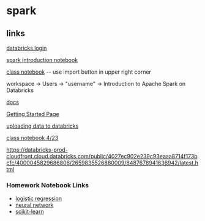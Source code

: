 # spark

## links
[databricks login](https://community.cloud.databricks.com/login.html;jsessionid=webapp-shard-ce2-webapp-6745df749b-gfxft1rx4dg7kc1m5t1fltp9nmuk5nw.webapp-shard-ce2-webapp-6745df749b-gfxft)

[spark introduction notebook](https://docs.databricks.com/_static/notebooks/gentle-introduction-to-apache-spark.html)

[class notebook](https://databricks-prod-cloudfront.cloud.databricks.com/public/4027ec902e239c93eaaa8714f173bcfc/4000045829686806/4130268913211958/8487678941636942/latest.html) -- use import button in upper right corner

workspace -> Users -> "username" -> Introduction to Apache Spark on Databricks

[docs](https://spark.apache.org/docs/latest/api/python/pyspark.sql.html#module-pyspark.sql.functions)

[Getting Started Page](https://spark.apache.org/docs/1.6.1/sql-programming-guide.html)

[uploading data to databricks](https://docs.databricks.com/user-guide/tables.html#create-table-ui)

[class notebook 4/23](https://databricks-prod-cloudfront.cloud.databricks.com/public/4027ec902e239c93eaaa8714f173bcfc/4000045829686806/2659835526880009/8487678941636942/latest.html)


https://databricks-prod-cloudfront.cloud.databricks.com/public/4027ec902e239c93eaaa8714f173bcfc/4000045829686806/2659835526880009/8487678941636942/latest.html

### Homework Notebook Links
* [logistic regression](https://databricks-prod-cloudfront.cloud.databricks.com/public/4027ec902e239c93eaaa8714f173bcfc/1737544403053577/3977432844838225/3344280574654020/latest.htm)
* [neural network](https://databricks-prod-cloudfront.cloud.databricks.com/public/4027ec902e239c93eaaa8714f173bcfc/1737544403053577/3977432844838051/3344280574654020/latest.html)
* [scikit-learn](https://databricks-prod-cloudfront.cloud.databricks.com/public/4027ec902e239c93eaaa8714f173bcfc/1737544403053577/3977432844838144/3344280574654020/latest.html)

